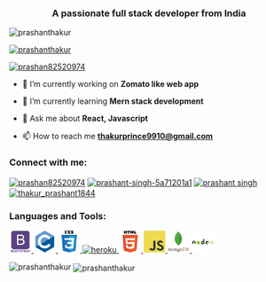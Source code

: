 <h3 align="center">A passionate full stack developer from India</h3>

<p align="left"> <img src="https://komarev.com/ghpvc/?username=prashanthakur&label=Profile%20views&color=0e75b6&style=flat" alt="prashanthakur" /> </p>

<p align="left"> <a href="https://github.com/ryo-ma/github-profile-trophy"><img src="https://github-profile-trophy.vercel.app/?username=prashanthakur" alt="prashanthakur" /></a> </p>

<p align="left"> <a href="https://twitter.com/prashan82520974" target="blank"><img src="https://img.shields.io/twitter/follow/prashan82520974?logo=twitter&style=for-the-badge" alt="prashan82520974" /></a> </p>

- 🔭 I’m currently working on **Zomato like web app**

- 🌱 I’m currently learning **Mern stack development**

- 💬 Ask me about **React, Javascript**

- 📫 How to reach me **thakurprince9910@gmail.com**

<h3 align="left">Connect with me:</h3>
<p align="left">
<a href="https://twitter.com/prashan82520974" target="blank"><img align="center" src="https://raw.githubusercontent.com/rahuldkjain/github-profile-readme-generator/master/src/images/icons/Social/twitter.svg" alt="prashan82520974" height="30" width="40" /></a>
<a href="https://linkedin.com/in/prashant-singh-5a71201a1" target="blank"><img align="center" src="https://raw.githubusercontent.com/rahuldkjain/github-profile-readme-generator/master/src/images/icons/Social/linked-in-alt.svg" alt="prashant-singh-5a71201a1" height="30" width="40" /></a>
<a href="https://fb.com/prashant singh" target="blank"><img align="center" src="https://raw.githubusercontent.com/rahuldkjain/github-profile-readme-generator/master/src/images/icons/Social/facebook.svg" alt="prashant singh" height="30" width="40" /></a>
<a href="https://instagram.com/thakur_prashant1844" target="blank"><img align="center" src="https://raw.githubusercontent.com/rahuldkjain/github-profile-readme-generator/master/src/images/icons/Social/instagram.svg" alt="thakur_prashant1844" height="30" width="40" /></a>
</p>

<h3 align="left">Languages and Tools:</h3>
<p align="left"> <a href="https://getbootstrap.com" target="_blank"> <img src="https://raw.githubusercontent.com/devicons/devicon/master/icons/bootstrap/bootstrap-plain-wordmark.svg" alt="bootstrap" width="40" height="40"/> </a> <a href="https://www.cprogramming.com/" target="_blank"> <img src="https://raw.githubusercontent.com/devicons/devicon/master/icons/c/c-original.svg" alt="c" width="40" height="40"/> </a> <a href="https://www.w3schools.com/css/" target="_blank"> <img src="https://raw.githubusercontent.com/devicons/devicon/master/icons/css3/css3-original-wordmark.svg" alt="css3" width="40" height="40"/> </a> <a href="https://heroku.com" target="_blank"> <img src="https://www.vectorlogo.zone/logos/heroku/heroku-icon.svg" alt="heroku" width="40" height="40"/> </a> <a href="https://www.w3.org/html/" target="_blank"> <img src="https://raw.githubusercontent.com/devicons/devicon/master/icons/html5/html5-original-wordmark.svg" alt="html5" width="40" height="40"/> </a> <a href="https://developer.mozilla.org/en-US/docs/Web/JavaScript" target="_blank"> <img src="https://raw.githubusercontent.com/devicons/devicon/master/icons/javascript/javascript-original.svg" alt="javascript" width="40" height="40"/> </a> <a href="https://www.mongodb.com/" target="_blank"> <img src="https://raw.githubusercontent.com/devicons/devicon/master/icons/mongodb/mongodb-original-wordmark.svg" alt="mongodb" width="40" height="40"/> </a> <a href="https://nodejs.org" target="_blank"> <img src="https://raw.githubusercontent.com/devicons/devicon/master/icons/nodejs/nodejs-original-wordmark.svg" alt="nodejs" width="40" height="40"/> </a> </p>

<p><img align="left" src="https://github-readme-stats.vercel.app/api/top-langs?username=prashanthakur&show_icons=true&locale=en&layout=compact" alt="prashanthakur" /></p>

<p>&nbsp;<img align="center" src="https://github-readme-stats.vercel.app/api?username=prashanthakur&show_icons=true&locale=en" alt="prashanthakur" /></p>
